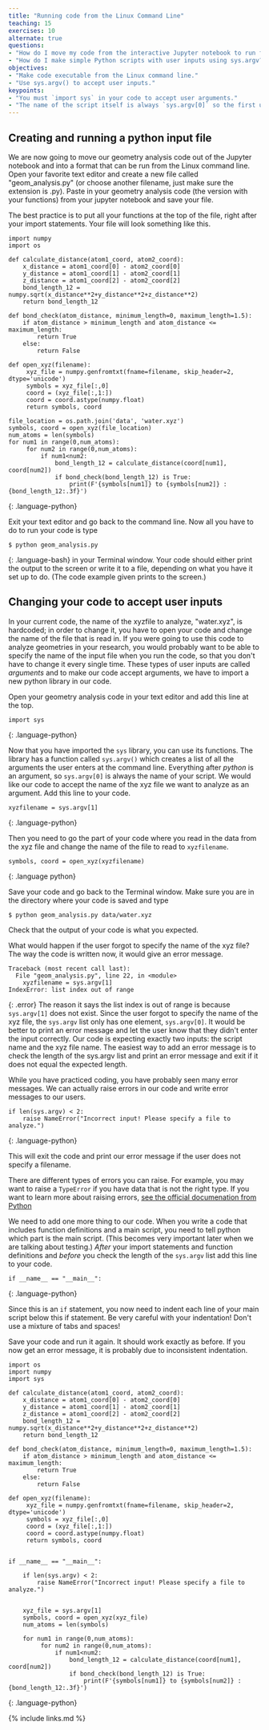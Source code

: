 ```yaml
---
title: "Running code from the Linux Command Line"
teaching: 15
exercises: 10
alternate: true
questions:
- "How do I move my code from the interactive Jupyter notebook to run from the Linux command line?"
- "How do I make simple Python scripts with user inputs using sys.argv?"
objectives:
- "Make code executable from the Linux command line."
- "Use sys.argv() to accept user inputs."
keypoints:
- "You must `import sys` in your code to accept user arguments."
- "The name of the script itself is always `sys.argv[0]` so the first user input is normally `sys.argv[1]`."
---
```

## Creating and running a python input file

We are now going to move our geometry analysis code out of the Jupyter notebook and into a format that can be run from the Linux command line.  Open your favorite text editor and create a new file called "geom_analysis.py" (or choose another filename, just make sure the extension is .py).  Paste in your geometry analysis code (the version with your functions) from your jupyter notebook and save your file.

The best practice is to put all your functions at the top of the file, right after your import statements.  Your file will look something like this.
```
import numpy
import os

def calculate_distance(atom1_coord, atom2_coord):
    x_distance = atom1_coord[0] - atom2_coord[0]
    y_distance = atom1_coord[1] - atom2_coord[1]
    z_distance = atom1_coord[2] - atom2_coord[2]
    bond_length_12 = numpy.sqrt(x_distance**2+y_distance**2+z_distance**2)
    return bond_length_12

def bond_check(atom_distance, minimum_length=0, maximum_length=1.5):
    if atom_distance > minimum_length and atom_distance <= maximum_length:
        return True
    else:
        return False

def open_xyz(filename):
     xyz_file = numpy.genfromtxt(fname=filename, skip_header=2, dtype='unicode')
     symbols = xyz_file[:,0]
     coord = (xyz_file[:,1:])
     coord = coord.astype(numpy.float)
     return symbols, coord

file_location = os.path.join('data', 'water.xyz')
symbols, coord = open_xyz(file_location)
num_atoms = len(symbols)
for num1 in range(0,num_atoms):
     for num2 in range(0,num_atoms):
         if num1<num2:
             bond_length_12 = calculate_distance(coord[num1], coord[num2])
             if bond_check(bond_length_12) is True:
                 print(F'{symbols[num1]} to {symbols[num2]} : {bond_length_12:.3f}')
```
{: .language-python}

Exit your text editor and go back to the command line.  Now all you have to do to run your code is type

```
$ python geom_analysis.py
```
{: .language-bash}
in your Terminal window.  Your code should either print the output to the screen or write it to a file, depending on what you have it set up to do.  (The code example given prints to the screen.)

## Changing your code to accept user inputs
In your current code, the name of the xyzfile to analyze, "water.xyz", is hardcoded; in order to change it, you have to open your code and change the name of the file that is read in.  If you were going to use this code to analyze geometries in your research, you would probably want to be able to specify the name of the input file when you run the code, so that you don't have to change it every single time.  These types of user inputs are called *arguments* and to make our code accept arguments, we have to import a new python library in our code.  

Open your geometry analysis code in your text editor and add this line at the top.

~~~
import sys
~~~
{: .language-python}

Now that you have imported the `sys` library, you can use its functions.  The library has a function called `sys.argv()` which creates a list of all the arguments the user enters at the command line.  Everything after *python* is an argument, so `sys.argv[0]` is always the name of your script.  We would like our code to accept the name of the xyz file we want to analyze as an argument.  Add this line to your code.
```
xyzfilename = sys.argv[1]
```
{: .language-python}

Then you need to go the part of your code where you read in the data from the xyz file and change the name of the file to read to `xyzfilename`.  
```
symbols, coord = open_xyz(xyzfilename)
```
{: .language python}

Save your code and go back to the Terminal window.  Make sure you are in the directory where your code is saved and type
```
$ python geom_analysis.py data/water.xyz
```
Check that the output of your code is what you expected.


What would happen if the user forgot to specify the name of the xyz file?  The way the code is written now, it would give an error message.
```
Traceback (most recent call last):
  File "geom_analysis.py", line 22, in <module>
    xyzfilename = sys.argv[1]
IndexError: list index out of range
```
{: .error}
The reason it says the list index is out of range is because `sys.argv[1]` does not exist.  Since the user forgot to specify the name of the xyz file, the `sys.argv` list only has one element, `sys.argv[0]`.  It would be better to print an error message and let the user know that they didn't enter the input correctly.  Our code is expecting exactly two inputs: the script name and the xyz file name. The easiest way to add an error message is to check the length of the sys.argv list and print an error message and exit if it does not equal the expected length.

While you have practiced coding, you have probably seen many error messages. We can actually raise errors in our code and write error messages to our users.
```
if len(sys.argv) < 2:
    raise NameError("Incorrect input! Please specify a file to analyze.")
```
{: .language-python}

This will exit the code and print our error message if the user does not specify a filename.

There are different types of errors you can raise. For example, you may want to raise a `TypeError` if you have data that is not the right type. If you want to learn more about raising errors,  [see the official documenation from Python](https://docs.python.org/3/tutorial/errors.html)

We need to add one more thing to our code.  When you write a code that includes function definitions and a main script, you need to tell python which part is the main script. (This becomes very important later when we are talking about testing.) *After* your import statements and function definitions and  *before* you check the length of the `sys.argv` list add this line to your code.
```
if __name__ == "__main__":
```
{: .language-python}

Since this is an `if` statement, you now need to indent each line of your main script below this if statement.  Be very careful with your indentation! Don't use a mixture of tabs and spaces!   

Save your code and run it again.  It should work exactly as before.  If you now get an error message, it is probably due to inconsistent indentation.  

```
import os
import numpy
import sys

def calculate_distance(atom1_coord, atom2_coord):
    x_distance = atom1_coord[0] - atom2_coord[0]
    y_distance = atom1_coord[1] - atom2_coord[1]
    z_distance = atom1_coord[2] - atom2_coord[2]
    bond_length_12 = numpy.sqrt(x_distance**2+y_distance**2+z_distance**2)
    return bond_length_12

def bond_check(atom_distance, minimum_length=0, maximum_length=1.5):
    if atom_distance > minimum_length and atom_distance <= maximum_length:
        return True
    else:
        return False

def open_xyz(filename):
     xyz_file = numpy.genfromtxt(fname=filename, skip_header=2, dtype='unicode')
     symbols = xyz_file[:,0]
     coord = (xyz_file[:,1:])
     coord = coord.astype(numpy.float)
     return symbols, coord


if __name__ == "__main__":

    if len(sys.argv) < 2:
        raise NameError("Incorrect input! Please specify a file to analyze.")


    xyz_file = sys.argv[1]
    symbols, coord = open_xyz(xyz_file)
    num_atoms = len(symbols)

    for num1 in range(0,num_atoms):
         for num2 in range(0,num_atoms):
             if num1<num2:
                 bond_length_12 = calculate_distance(coord[num1], coord[num2])
                 if bond_check(bond_length_12) is True:
                     print(F'{symbols[num1]} to {symbols[num2]} : {bond_length_12:.3f}')

```
{: .language-python}

{% include links.md %}
